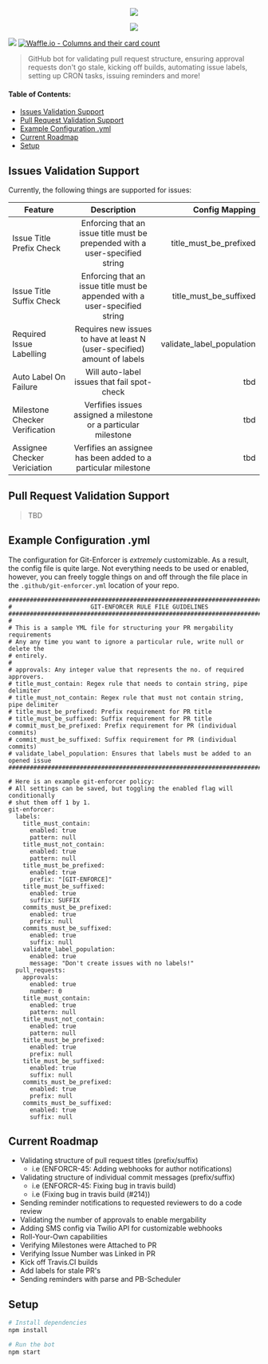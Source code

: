 
<p align="center">
  <img src="https://i.imgur.com/tOQ5Bhh.png"/>
</p>


<p align="center">
  <a href="https://github.com/apps/git-enforcer">
    <img src="https://i.imgur.com/0n2G4WX.png"/>
  </a>
</p>

![](https://img.shields.io/badge/GitEnforcer-v0.0.1-green.svg)
[![Waffle.io - Columns and their card count](https://badge.waffle.io/Schachte/Git-Enforcer.svg?columns=all)](https://waffle.io/Schachte/Git-Enforcer)

> GitHub bot for validating pull request structure, ensuring approval requests don't go stale, kicking off builds, automating issue labels, setting up CRON tasks, issuing reminders and more!

#### Table of Contents: 

- [Issues Validation Support](#issues-validation-support)
- [Pull Request Validation Support](#pull-request-validation-support)
- [Example Configuration .yml](#example-configuration-yml)
- [Current Roadmap](#current-roadmap)
- [Setup](#setup)


## Issues Validation Support

Currently, the following things are supported for issues:

| Feature        | Description           | Config Mapping  |
| ------------- |:-------------:| -----:|
| Issue Title Prefix Check      | Enforcing that an issue title must be prepended with a user-specified string | title_must_be_prefixed |
| Issue Title Suffix Check      | Enforcing that an issue title must be appended with a user-specified string      |   title_must_be_suffixed |
| Required Issue Labelling | Requires new issues to have at least N (user-specified) amount of labels      |    validate_label_population |
| Auto Label On Failure | Will auto-label issues that fail spot-check      |    tbd |
| Milestone Checker Verification | Verfifies issues assigned a milestone or a particular milestone      |    tbd |
| Assignee Checker Vericiation | Verfifies an assignee has been added to a particular milestone      |    tbd |


## Pull Request Validation Support

> TBD
    
## Example Configuration .yml

The configuration for Git-Enforcer is _extremely_ customizable. As a result, the config file is quite large. Not everything needs to be used or enabled, however, you can freely toggle things on and off through the file place in the `.github/git-enforcer.yml` location of your repo. 

```
#############################################################################
#                      GIT-ENFORCER RULE FILE GUIDELINES
#############################################################################
#
# This is a sample YML file for structuring your PR mergability requirements
# Any any time you want to ignore a particular rule, write null or delete the
# entirely.
#
# approvals: Any integer value that represents the no. of required approvers.
# title_must_contain: Regex rule that needs to contain string, pipe delimiter
# title_must_not_contain: Regex rule that must not contain string, pipe delimiter
# title_must_be_prefixed: Prefix requirement for PR title
# title_must_be_suffixed: Suffix requirement for PR title
# commit_must_be_prefixed: Prefix requirement for PR (individual commits)
# commit_must_be_suffixed: Suffix requirement for PR (individual commits)
# validate_label_population: Ensures that labels must be added to an opened issue
#############################################################################

# Here is an example git-enforcer policy:
# All settings can be saved, but toggling the enabled flag will conditionally
# shut them off 1 by 1.
git-enforcer:
  labels:
    title_must_contain:
      enabled: true
      pattern: null
    title_must_not_contain:
      enabled: true
      pattern: null
    title_must_be_prefixed:
      enabled: true
      prefix: "[GIT-ENFORCE]"
    title_must_be_suffixed:
      enabled: true
      suffix: SUFFIX
    commits_must_be_prefixed:
      enabled: true
      prefix: null
    commits_must_be_suffixed:
      enabled: true
      suffix: null
    validate_label_population:
      enabled: true
      message: "Don't create issues with no labels!"
  pull_requests:
    approvals:
      enabled: true
      number: 0
    title_must_contain:
      enabled: true
      pattern: null
    title_must_not_contain:
      enabled: true
      pattern: null
    title_must_be_prefixed:
      enabled: true
      prefix: null
    title_must_be_suffixed:
      enabled: true
      suffix: null
    commits_must_be_prefixed:
      enabled: true
      prefix: null
    commits_must_be_suffixed:
      enabled: true
      suffix: null
```


## Current Roadmap
- Validating structure of pull request titles (prefix/suffix)
  - i.e (ENFORCR-45: Adding webhooks for author notifications)
- Validating structure of individual commit messages (prefix/suffix)
  - i.e (ENFORCR-45: Fixing bug in travis build)
  - i.e (Fixing bug in travis build (#214))
- Sending reminder notifications to requested reviewers to do a code review
- Validating the number of approvals to enable mergability
- Adding SMS config via Twilio API for customizable webhooks
- Roll-Your-Own capabilities
- Verifying Milestones were Attached to PR
- Verifying Issue Number was Linked in PR
- Kick off Travis.CI builds
- Add labels for stale PR's 
- Sending reminders with parse and PB-Scheduler
 
## Setup

```sh
# Install dependencies
npm install

# Run the bot
npm start
```
